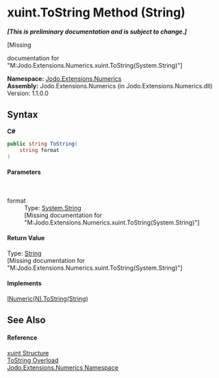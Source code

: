 # xuint.ToString Method (String)
 _**\[This is preliminary documentation and is subject to change.\]**_

\[Missing <summary> documentation for "M:Jodo.Extensions.Numerics.xuint.ToString(System.String)"\]

**Namespace:**&nbsp;<a href="N_Jodo_Extensions_Numerics">Jodo.Extensions.Numerics</a><br />**Assembly:**&nbsp;Jodo.Extensions.Numerics (in Jodo.Extensions.Numerics.dll) Version: 1.1.0.0

## Syntax

**C#**<br />
``` C#
public string ToString(
	string format
)
```


#### Parameters
&nbsp;<dl><dt>format</dt><dd>Type: <a href="https://docs.microsoft.com/dotnet/api/system.string" target="_blank" rel="noopener noreferrer">System.String</a><br />\[Missing <param name="format"/> documentation for "M:Jodo.Extensions.Numerics.xuint.ToString(System.String)"\]</dd></dl>

#### Return Value
Type: <a href="https://docs.microsoft.com/dotnet/api/system.string" target="_blank" rel="noopener noreferrer">String</a><br />\[Missing <returns> documentation for "M:Jodo.Extensions.Numerics.xuint.ToString(System.String)"\]

#### Implements
<a href="M_Jodo_Extensions_Numerics_INumeric_1_ToString_1">INumeric(N).ToString(String)</a><br />

## See Also


#### Reference
<a href="T_Jodo_Extensions_Numerics_xuint">xuint Structure</a><br /><a href="Overload_Jodo_Extensions_Numerics_xuint_ToString">ToString Overload</a><br /><a href="N_Jodo_Extensions_Numerics">Jodo.Extensions.Numerics Namespace</a><br />